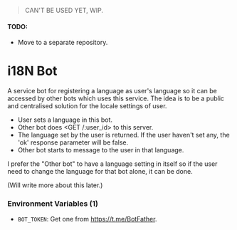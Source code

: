 > CAN'T BE USED YET, WIP.

#### TODO:

- Move to a separate repository.

# i18N Bot

A service bot for registering a language as user's language so it can be
accessed by other bots which uses this service. The idea is to be a public and
centralised solution for the locale settings of user.

- User sets a language in this bot.
- Other bot does <GET /:user_id> to this server.
- The language set by the user is returned. If the user haven't set any, the
  'ok' response parameter will be false.
- Other bot starts to message to the user in that language.

I prefer the "Other bot" to have a language setting in itself so if the user
need to change the language for that bot alone, it can be done.

(Will write more about this later.)

### Environment Variables (1)

- `BOT_TOKEN`: Get one from <https://t.me/BotFather>.

